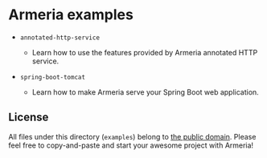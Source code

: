 # Armeria examples

- `annotated-http-service`
  - Learn how to use the features provided by Armeria annotated HTTP service. 
  
- `spring-boot-tomcat`
  - Learn how to make Armeria serve your Spring Boot web application.

## License

All files under this directory (`examples`) belong to
[the public domain](https://en.wikipedia.org/wiki/Public_domain).
Please feel free to copy-and-paste and start your awesome project with Armeria!
